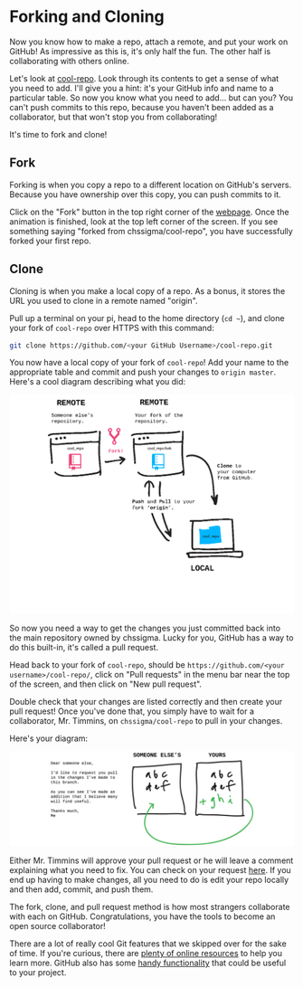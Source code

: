 # Forking and Cloning

Now you know how to make a repo, attach a remote, and put your work on GitHub! As impressive as this is, it's only half the fun. The other half is collaborating with others online.

Let's look at [cool-repo](https://github.com/chssigma/cool-repo). Look through its contents to get a sense of what you need to add. I'll give you a hint: it's your GitHub info and name to a particular table. So now you know what you need to add... but can you? You can't push commits to this repo, because you haven't been added as a collaborator, but that won't stop you from collaborating!

It's time to fork and clone!

## Fork

Forking is when you copy a repo to a different location on GitHub's servers. Because you have ownership over this copy, you can push commits to it.

Click on the "Fork" button in the top right corner of the [webpage](https://github.com/chssigma/cool-repo). Once the animation is finished, look at the top left corner of the screen. If you see something saying "forked from chssigma/cool-repo", you have successfully forked your first repo.

## Clone

Cloning is when you make a local copy of a repo. As a bonus, it stores the URL you used to clone in a remote named "origin".

Pull up a terminal on your pi, head to the home directory (`cd ~`), and clone your fork of `cool-repo` over HTTPS with this command:

```bash
git clone https://github.com/<your GitHub Username>/cool-repo.git
```

You now have a local copy of your fork of `cool-repo`! Add your name to the appropriate table and commit and push your changes to `origin master`. Here's a cool diagram describing what you did:

![clone](/images/clone.png)

So now you need a way to get the changes you just committed back into the main repository owned by chssigma. Lucky for you, GitHub has a way to do this built-in, it's called a pull request.

Head back to your fork of `cool-repo`, should be `https://github.com/<your username>/cool-repo/`, click on "Pull requests" in the menu bar near the top of the screen, and then click on "New pull request".

Double check that your changes are listed correctly and then create your pull request! Once you've done that, you simply have to wait for a collaborator, Mr. Timmins, on `chssigma/cool-repo` to pull in your changes.

Here's your diagram:

![pullrequest](/images/pullrequest.png)

Either Mr. Timmins will approve your pull request or he will leave a comment explaining what you need to fix. You can check on your request [here](https://github.com/chssigma/cool-repo/pulls/). If you end up having to make changes, all you need to do is edit your repo locally and then add, commit, and push them.

The fork, clone, and pull request method is how most strangers collaborate with each on GitHub. Congratulations, you have the tools to become an open source collaborator!

There are a lot of really cool Git features that we skipped over for the sake of time. If you're curious, there are [plenty of online resources](http://try.github.io/) to help you learn more. GitHub also has some [handy functionality](https://guides.github.com/) that could be useful to your project.

